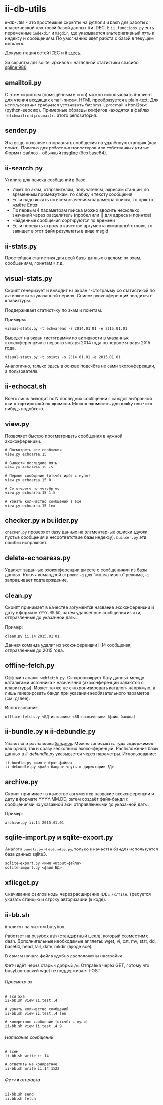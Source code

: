 # ii-db-utils

ii-db-utils - это простейшие скрипты на python3 и bash для работы с классической текстовой базой данных ii и IDEC.
В `ii_functions.py` есть переменные `indexdir` и `msgdir`, где указывается альтернативный путь к индексу и сообщениям. По умолчанию идёт работа с базой в текущем каталоге.

Документация сетей IDEC и ii [здесь](https://ii-net.tk/idec-doc).

За скрипты для sqlite, архивов и наглядной статистики спасибо [spline1986](https://github.com/spline1986/).

## emailtoii.py

С этим скриптом (помещённым в сron) можно использовать ii-клиент для чтения входящих email-писем. HTML преобразуется в plain-text.
Для использования требуется установить fetchmail, procmail и html2text (python-версию). Примерные образцы конфигов находятся в файлах `fetchmailrc` и `procmailrc` этого репозитория.

## sender.py

Эта вещь позволяет отправлять сообщения на удалённую станцию (как поинт). Полезно для роботов-автопостеров или собственных утилит. Формат файлов - обычный [msgline](https://ii-net.tk/idec-doc/?p=standarts) (без base64).

## ii-search.py

Утилита для поиска сообщений в базе.
* Ищет по эхам, отправителям, получателям, адресам станции, по временным промежуткам, по сабжу и тексту сообщения
* Если надо искать по всем значениям параметра поиска, то просто жмёте Enter
* По первым 4 параметрам поиска можно вводить несколько значений через разделитель (пробел или || для адреса и поинтов)
* Найденные сообщения сортируются по времени
* Если передать строку в качестве аргумента командной строки, то запишет в этот файл результаты в виде msgid

## ii-stats.py

Простейшая статистика для всей базы данных в целом: по эхам, сообщениям, поинтам и.т.д.

## visual-stats.py

Скрипт генерирует и выводит на экран гистограмму со статистикой по активности за указанный период. Список эхоконференций вводится с клавиатуры.

Поддерживает статистику по эхам и поинтам.

Примеры:

```
visual-stats.py -t echoareas -s 2014.01.01 -e 2015.01.01
```

Выведет на экран гистограмму по активности в указанных эхоконференциях с первого января 2014 года по первое января 2015 года.

```
visual-stats.py -t points -s 2014.01.01 -e 2015.01.01
```

Аналогично, только здесь в основе подсчёта не сами эхоконференции, а пользователи.

## ii-echocat.sh

Всего лишь выводит по N последних сообщений с каждой выбранной эхи с сортировкой по времени. Можно применять для conky или чего-нибудь подобного.

## view.py

Позволяет быстро просматривать сообщения в нужной эхоконференции.

```
# Посмотреть все сообщения
view.py echoarea.15

# Вывести последние пять
view.py echoarea.15 -5:

# Первое сообщение (отсчёт идёт с нуля)
view.py echoarea.15 0

# Со второго по четвёртое
view.py echoarea.15 1:5

# Узнать количество сообщений в эхе
view.py echoarea.15 len
```

## checker.py и builder.py

`checker.py` проверяет базу данных на элементарные ошибки (дубли, пустые сообщения и несоответствие базы индексу). `builder.py` эти ошибки исправляет.

## delete-echoareas.py

Удаляет заданные эхоконференции вместе с сообщениями из базы данных. Ключи командной строки: `-q` для "молчаливого" режима, `-i` запрашивает подтверждение.

## clean.py

Скрипт принимает в качестве аргументов название эхоконференции и дату в формате `YYYY.MM.DD`, затем удаляет все сообщения из эхи, отправленные до указанной даты.

Пример:

```
clean.py ii.14 2015.01.01
```

Данная команда удалит из эхоконференции ii.14 сообщения, отправленные до 2015 года.

## offline-fetch.py

Оффлайн аналог `webfetch.py`. Синхронизирует базу данных между каталогами источника и назначения (эхоконференции задаются с клавиатуры). Может также не синхронизировать каталоги напрямую, а лишь генерировать бандл при указании необязательного параметра (см. далее).

Использование:

```
offline-fetch.py <БД-источник> <БД-назначение> [файл бандла]
```

## ii-bundle.py и ii-debundle.py

Упаковка и распаковка [бандлов](https://ii-net.tk/idec-doc/?p=standarts). Можно записывать туда содержимое как одной, так и сразу нескольких эхоконференций. Расположение базы данных в *ii-debundle.py* указывается через параметры.
Использование:

```
ii-bundle.py <имя output-файла>
ii-debundle.py <файл-бандл> <путь к директории БД>
```

## archive.py

Скрипт принимает в качестве аргументов название эхоконференции и дату в формате YYYY.MM.DD, затем создаёт файл-бандл с сообщениями из указанной эхи, отправленными до указанной даты.

Пример:

```
archive.py ii.14 2015.01.01
```

## sqlite-import.py и sqlite-export.py

Аналоги `bundle.py` и `debundle.py`, только в качестве бандла используется база данных sqlite3.

```
sqlite-export.py <имя output-файла>
sqlite-import.py <файл-БД>
```

## xfileget.py

Скачивание файлов ноды через расширение IDEC `/x/file`. Требуется указать станцию и строку авторизации (в коде).

## ii-bb.sh

ii-клиент на чистом busybox.

Работает на busybox ash (стандартный шелл), который совместим с dash. Дополнительные необходимые апплеты: wget, vi, cat, mv, stat, dd, base64, head, tail, date, mkdir (вроде все).

В самом начале файла удобно расположены настройки.

Фетч идёт через старый добрый `/m`. Отправка через GET, потому что busybox-овский wget не поддерживает POST

###### Просмотр эх
```
# вся эха
ii-bb.sh view ii.test.14

# узнать количество сообщений
ii-bb.sh view ii.test.14 len

# конкретное сообщение (отсчёт с нуля)
ii-bb.sh view ii.test.14 9
```

###### Написание сообщений
```
# всем
ii-bb.sh write ii.14

# ответить на конкретное
ii-bb.sh write ii.14 1522
```

###### Фетч и отправка
```
ii-bb.sh send
ii.bb.sh fetch
```
